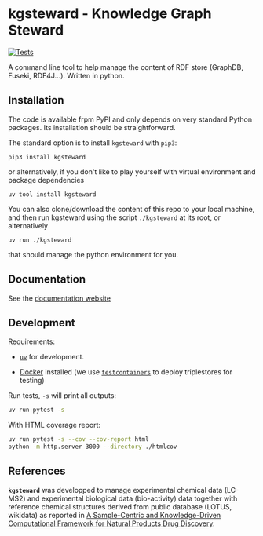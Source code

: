 # kgsteward - Knowledge Graph Steward

[![Tests](https://github.com/sib-swiss/kgsteward/actions/workflows/tests.yml/badge.svg)](https://github.com/sib-swiss/kgsteward/actions/workflows/tests.yml)

A command line tool to help manage the content of RDF store (GraphDB, Fuseki, RDF4J...). Written in python.

## Installation

The code is available frpm PyPI and only depends on very standard Python packages. Its installation should be straightforward.

The standard option is to install `kgsteward` with `pip3`:

```shell
pip3 install kgsteward
```
or alternatively, if you don't like to play yourself with virtual environment and package dependencies

```shell
uv tool install kgsteward
```
You can also clone/download the content of this repo to your local machine, and then
run kgsteward using the script `./kgsteward` at its root, or alternatively

```shell
uv run ./kgsteward
```
that should manage the python environment for you.

## Documentation

See the [documentation website](https://sib-swiss.github.io/kgsteward)


## Development

Requirements:

- [`uv`](https://docs.astral.sh/uv/) for development.

- [Docker](https://docs.docker.com/engine/install/) installed (we use [`testcontainers`](https://github.com/testcontainers/testcontainers-python) to deploy triplestores for testing)

Run tests, `-s` will print all outputs:

```bash
uv run pytest -s
```

With HTML coverage report:

```bash
uv run pytest -s --cov --cov-report html
python -m http.server 3000 --directory ./htmlcov
```

## References

__`kgsteward`__ was developped to manage experimental chemical data (LC-MS2) and experimental biological data (bio-activity) data together with reference chemical structures derived from public database (LOTUS, wikidata) as reported in [A Sample-Centric and Knowledge-Driven Computational Framework for Natural Products Drug Discovery](https://doi.org/10.1021/acscentsci.3c00800).
